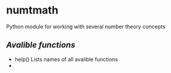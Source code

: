 # numtmath
Python module for working with several number theory concepts

## _Avalible functions_
- help() Lists names of all avalible functions
- 
